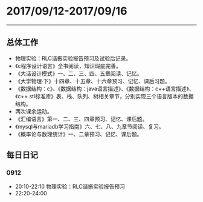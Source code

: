 # 2017/09/12-2017/09/16

---

## 总体工作

- 物理实验：RLC谐振实验报告预习及试验后记录。
- 《c程序设计语言》全书阅读，知识瑕疵完善。
- 《大话设计模式》一、二、三、四、五章阅读、记忆。
- 《大学物理·下》十四章、十五章、十六章预习、记忆、课后习题。
- 《数据结构：c》、《数据结构：java语言描述》、《数据结构：c++语言描述》、《c++ stl标准库》表、栈、队列、树相关章节，分别实现三个语言版本的数据结构。
- 两次课余运动。
- 《汇编语言》第一、二、三、四章预习、记忆、课后题。
- 《mysql与mariadb学习指南》六、七、八、九章节阅读、复习。
- 《概率论与数理统计》一、二章预习、记忆、课后题。

## 每日日记

### 0912

- 20:10-22:10 物理实验：RLC谐振实验报告预习
- 22:20-24:00 